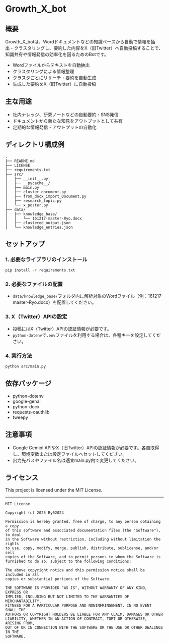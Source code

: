 # Growth_X_bot

## 概要

Growth_X_botは、Wordドキュメントなどの知識ベースから自動で情報を抽出・クラスタリングし、要約した内容をX（旧Twitter）へ自動投稿することで、知識共有や情報発信の効率化を図るためのBotです。

- Wordファイルからテキストを自動抽出
- クラスタリングによる情報整理
- クラスタごとにリサーチ・要約を自動生成
- 生成した要約をX（旧Twitter）に自動投稿

## 主な用途

- 社内ナレッジ、研究ノートなどの自動要約・SNS発信
- ドキュメントから新たな知見をアウトプットとして共有
- 定期的な情報発信・アウトプットの自動化

## ディレクトリ構成例

```
.
├── README.md
├── LICENSE
├── requirements.txt
├── src/
│   ├── __init__.py
│   ├── __pycache__/
│   ├── main.py
│   ├── cluster_document.py
│   ├── from_docx_import_Document.py
│   ├── research_topic.py
│   └── x_poster.py
├── data/
│   ├── knowledge_base/
│   │   └── 161217-master-Ryo.docx
│   ├── clustered_output.json
│   └── knowledge_entries.json
```

## セットアップ

### 1. 必要なライブラリのインストール

```bash
pip install -r requirements.txt
```

### 2. 必要なファイルの配置

- `data/knowledge_base/`フォルダ内に解析対象のWordファイル（例：161217-master-Ryo.docx）を配置してください。

### 3. X（Twitter）APIの設定

- 投稿にはX（Twitter）APIの認証情報が必要です。
- `python-dotenv`で`.env`ファイルを利用する場合は、各種キーを設定してください。

### 4. 実行方法

```bash
python src/main.py
```

## 依存パッケージ

- python-dotenv
- google-genai
- python-docx
- requests-oauthlib
- tweepy

## 注意事項

- Google Gemini APIやX（旧Twitter）APIの認証情報が必要です。各自取得し、環境変数または設定ファイルへセットしてください。
- 出力先パスやファイル名は適宜main.py内で変更してください。

## ライセンス

This project is licensed under the MIT License.

---

```
MIT License

Copyright (c) 2025 Ry02024

Permission is hereby granted, free of charge, to any person obtaining a copy
of this software and associated documentation files (the "Software"), to deal
in the Software without restriction, including without limitation the rights
to use, copy, modify, merge, publish, distribute, sublicense, and/or sell
copies of the Software, and to permit persons to whom the Software is
furnished to do so, subject to the following conditions:

The above copyright notice and this permission notice shall be included in all
copies or substantial portions of the Software.

THE SOFTWARE IS PROVIDED "AS IS", WITHOUT WARRANTY OF ANY KIND, EXPRESS OR
IMPLIED, INCLUDING BUT NOT LIMITED TO THE WARRANTIES OF MERCHANTABILITY,
FITNESS FOR A PARTICULAR PURPOSE AND NONINFRINGEMENT. IN NO EVENT SHALL THE
AUTHORS OR COPYRIGHT HOLDERS BE LIABLE FOR ANY CLAIM, DAMAGES OR OTHER
LIABILITY, WHETHER IN AN ACTION OF CONTRACT, TORT OR OTHERWISE, ARISING FROM,
OUT OF OR IN CONNECTION WITH THE SOFTWARE OR THE USE OR OTHER DEALINGS IN THE
SOFTWARE.
```

